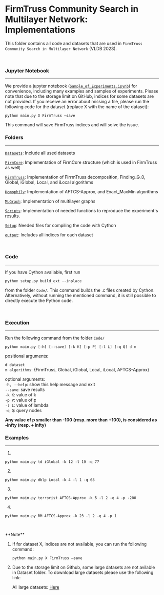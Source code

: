 FirmTruss Community Search in Multilayer Network: Implementations
================================================

This folder contains all code and datasets that are used in ``FirmTruss Community
Search in Multilayer Network`` (VLDB 2023).

 

### Jupyter Notebook
---------

We provide a jupyter notebook ([`Sample_of_Experiments.ipynb`](Sample_of_Experiments.ipynb)) for convenience,
including many examples and samples of experiments. Please note that due to the storage limit on GitHub, indices for some datasets are not provided. If you receive an error about missing a file, please run the following code for the dataset (replace X with the name of the dataset):

```
python main.py X FirmTruss —save
```
 
 This command will save FirmTruss indices and will solve the issue.



### Folders
---------

[`Datasets`](Datasets): Include all used datasets

[`FirmCore`](FirmCore): Implementation of FirmCore structure (which is used in FirmTruss as
well)

[`FirmTruss`](FirmTruss): Implementation of FirrmTruss decomposition, Finding_G_0, Global,
iGlobal, Local, and iLocal algorithms

[`Homophily`](Homophily): Implementation of AFTCS-Approx, and Exact_MaxMin algorithms

[`MLGraph`](MLGraph): Implementation of multilayer graphs

[`Scripts`](Scripts): Implementation of needed functions to reproduce the experiment's
results.

[`Setup`](Setup): Needed files for compiling the code with Cython

[`output`](output): Includes all indices for each dataset

 

### Code
---------

If you have Cython available, first run 

```
python setup.py build_ext --inplace
```

from the folder `Code/`. This command builds the .c files created by Cython.
Alternatively, without running the mentioned command, it is still possible to
directly execute the Python code.

 

### Execution
---------

Run the following command from the folder `Code/`

```
python main.py [-h] [--save] [-k K] [-p P] [-l L] [-q Q] d m 
```

positional arguments: 

`d dataset`  
`m algorithms`: {FirmTruss, Global, iGlobal, Local,
iLocal, AFTCS-Approx}

optional arguments:   
`-h, --help`: show this help message and exit   
`--save`: save results  
`-k K`: value of k   
`-p P`: value of p   
`-l L`: value of lambda   
`-q Q`: query nodes  

**Any value of p smaller than -100 (resp. more than +100), is considered as
-infty (resp. + infty)**


### Examples
---------

1.  
```
python main.py td iGlobal -k 12 -l 10 -q 77
```

2.  
```
python main.py dblp Local -k 4 -l 1 -q 63
```

3.  
```
python main.py terrorist AFTCS-Approx -k 5 -l 2 -q 4 -p -200
```

4.  

```
python main.py RM AFTCS-Approx -k 23 -l 2 -q 4 -p 1
```

 

\*\*Note\*\*

1. If for dataset X, indices are not available, you can run the following command:
   ```
   python main.py X FirmTruss —save
   ```


2. Due to the storage limit on Github, some large datasets are not avilable in Dataset folder. To download large datasets please use the following link:

   All large datasets: [Here](https://drive.google.com/file/d/1SZoSwsOkIh7t8txQVKyATO-Pug87GdAw/view?usp=sharing)
   

